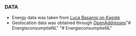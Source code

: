 ### DATA
- Energy data was taken from [Luca Basanisi
 on Kaggle](https://www.kaggle.com/lucabasa/dutch-energy)
- Geolocation data was obtained through [OpenAddresses](https://openaddresses.io/)"# EnergieconsumptieNL" 
"# EnergieconsumptieNL" 
